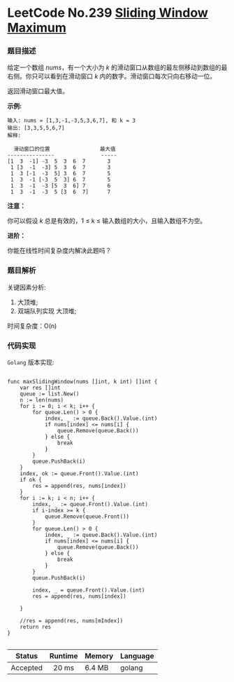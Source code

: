# LeetCode No.239  [Sliding Window Maximum](https://leetcode.com/problems/sliding-window-maximum/)


### 题目描述

给定一个数组 *nums*，有一个大小为 *k* 的滑动窗口从数组的最左侧移动到数组的最右侧。你只可以看到在滑动窗口 *k* 内的数字。滑动窗口每次只向右移动一位。

返回滑动窗口最大值。

**示例:**

```
输入: nums = [1,3,-1,-3,5,3,6,7], 和 k = 3
输出: [3,3,5,5,6,7] 
解释: 

  滑动窗口的位置                最大值
---------------               -----
[1  3  -1] -3  5  3  6  7       3
 1 [3  -1  -3] 5  3  6  7       3
 1  3 [-1  -3  5] 3  6  7       5
 1  3  -1 [-3  5  3] 6  7       5
 1  3  -1  -3 [5  3  6] 7       6
 1  3  -1  -3  5 [3  6  7]      7
```

**注意：**

你可以假设 *k* 总是有效的，1 ≤ k ≤ 输入数组的大小，且输入数组不为空。

**进阶：**

你能在线性时间复杂度内解决此题吗？

### 题目解析
关键因素分析:
1. 大顶堆;
2. 双端队列实现 大顶堆;

时间复杂度：O(n)


### 代码实现

`Golang` 版本实现:

```golang

func maxSlidingWindow(nums []int, k int) []int {
	var res []int
	queue := list.New()
	n := len(nums)
	for i := 0; i < k; i++ {
		for queue.Len() > 0 {
			index, _ := queue.Back().Value.(int)
			if nums[index] <= nums[i] {
				queue.Remove(queue.Back())
			} else {
				break
			}
		}
		queue.PushBack(i)
	}
	index, ok := queue.Front().Value.(int)
	if ok {
		res = append(res, nums[index])
	}
	for i := k; i < n; i++ {
		index, _ := queue.Front().Value.(int)
		if i-index >= k {
			queue.Remove(queue.Front())
		}
		for queue.Len() > 0 {
			index, _ := queue.Back().Value.(int)
			if nums[index] <= nums[i] {
				queue.Remove(queue.Back())
			} else {
				break
			}
		}
		queue.PushBack(i)

		index, _ = queue.Front().Value.(int)
		res = append(res, nums[index])

	}

	//res = append(res, nums[mIndex])
	return res
}


```

| Status | Runtime | Memory |Language|
|:-------:|:-------:|:------|:------|
|Accepted|20 ms|6.4 MB	 |golang|
